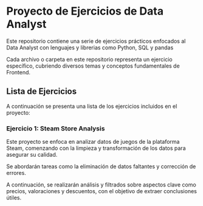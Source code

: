 # Proyecto de Ejercicios de Data Analyst

Este repositorio contiene una serie de ejercicios prácticos enfocados al Data Analyst con lenguajes y librerias como Python, SQL y pandas

Cada archivo o carpeta en este repositorio representa un ejercicio específico, cubriendo diversos temas y conceptos fundamentales de Frontend.

## Lista de Ejercicios

A continuación se presenta una lista de los ejercicios incluidos en el proyecto:

### Ejercicio 1: **Steam Store Analysis**

Este proyecto se enfoca en analizar datos de juegos de la plataforma Steam, comenzando con la limpieza y transformación de los datos para asegurar su calidad.

Se abordarán tareas como la eliminación de datos faltantes y corrección de errores.

A continuación, se realizarán análisis y filtrados sobre aspectos clave como precios, valoraciones y descuentos, con el objetivo de extraer conclusiones útiles.
